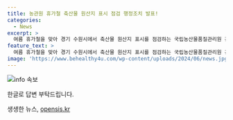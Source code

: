 ```yaml
---
title: 농관원 휴가철 축산물 원산지 표시 점검 행정조치 발표!
categories:
  - News
excerpt: >
  여름 휴가철을 맞아 경기 수원시에서 축산물 원산지 표시를 점검하는 국립농산물품질관리원 관계자들의 활동이 눈에 띈다. 소비자들의 안전한 식품 소비를 위해 이뤄지는 이번 점검에 대한 상세한 내용을 확인해보자.
feature_text: >
  여름 휴가철을 맞아 경기 수원시에서 축산물 원산지 표시를 점검하는 국립농산물품질관리원 관계자들의 활동이 눈에 띈다. 소비자들의 안전한 식품 소비를 위해 이뤄지는 이번 점검에 대한 상세한 내용을 확인해보자.
image: 'https://www.behealthy4u.com/wp-content/uploads/2024/06/news.jpg'
---
```


<p><img src="https://www.behealthy4u.com/wp-content/uploads/2024/06/news.jpg" alt="info 속보" /></p>

<p>한글로 답변 부탁드립니다.</p>
생생한 뉴스, <a href="https://opensis.kr" rel="dofollow">opensis.kr</a>


